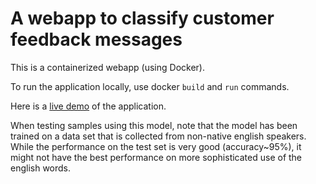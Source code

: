 # A webapp to classify customer feedback messages

This is a containerized webapp (using Docker). 

To run the application locally, use docker `build` and `run` commands. 

Here is a [live demo](http://3.136.83.118:5000) of the application.

When testing samples using this model, note that the model has been trained on a data set that is collected from non-native english speakers. While the performance on the test set is very good (accuracy~95%), it might not have the best performance on more sophisticated use of the english words.

